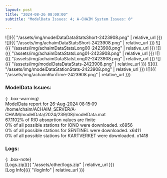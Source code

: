 ```yaml
---
layout: post
title: "2024-08-26 08:00:00"
subtitle: "ModelData Issues: 4; A-CHAIM System Issues: 0"

---
```


![]({{ "/assets/img/modelDataDataStatsShort-2423908.png" | relative_url }})
![]({{ "/assets/img/achaimDataStatsShort-2423908.png" | relative_url }})
![]({{ "/assets/img/achaimDataStatsLong00-2423908.png" | relative_url }})
![]({{ "/assets/img/achaimDataStatsLong01-2423908.png" | relative_url }})
![]({{ "/assets/img/achaimDataStatsLong02-2423908.png" | relative_url }})
![]({{ "/assets/img/modelDataDataStats-2423908.png" | relative_url }})
![]({{ "/assets/img/modelDataStationStats-2423908.png" | relative_url }})
![]({{ "/assets/img/achaimRunTime-2423908.png" | relative_url }})


### ModelData Issues:  
  
{: .box-warning}  
 ModelData report for 26-Aug-2024 08:15:09   
 /home/chaim/ACHAIM_SERVER/A-CHAIM/modelData/2024/239/08/modelData.mat   
 67.1102% of RIO absoprtion values are finite   
 0% of all possible stations for IONO were downloaded. x6956   
 0% of all possible stations for SENTINEL were downloaded. x6411   
 0% of all possible stations for KARTVERKET were downloaded. x1418   
  


### Logs:  
  
{: .box-note}  
[Logs.zip]({{ "/assets/other/logs.zip" | relative_url }})  
[Log Info]({{ "/logInfo" | relative_url }})  
